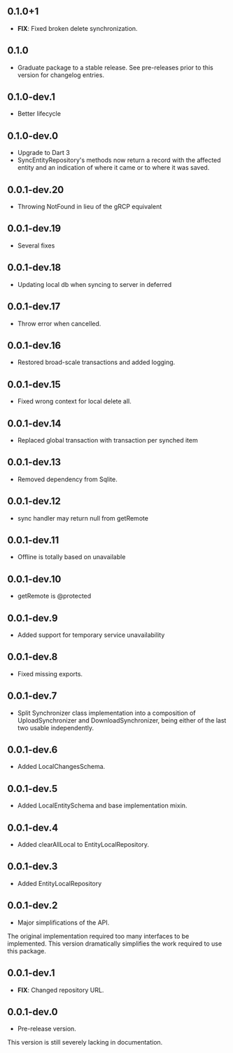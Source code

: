 ## 0.1.0+1

 - **FIX**: Fixed broken delete synchronization.

## 0.1.0

 - Graduate package to a stable release. See pre-releases prior to this version for changelog entries.

## 0.1.0-dev.1

- Better lifecycle


## 0.1.0-dev.0

- Upgrade to Dart 3
- SyncEntityRepository's methods now return a record with 
  the affected entity and an indication of where it came 
  or to where it was saved.

## 0.0.1-dev.20

- Throwing NotFound in lieu of the gRCP equivalent

## 0.0.1-dev.19

- Several fixes

## 0.0.1-dev.18

- Updating local db when syncing to server in deferred

## 0.0.1-dev.17

- Throw error when cancelled.

## 0.0.1-dev.16

- Restored broad-scale transactions and added logging.

## 0.0.1-dev.15

- Fixed wrong context for local delete all.

## 0.0.1-dev.14

- Replaced global transaction with transaction per synched item

## 0.0.1-dev.13

- Removed dependency from Sqlite.


## 0.0.1-dev.12

- sync handler may return null from getRemote

## 0.0.1-dev.11

- Offline is totally based on unavailable


## 0.0.1-dev.10

- getRemote is @protected


## 0.0.1-dev.9

- Added support for temporary service unavailability


## 0.0.1-dev.8

- Fixed missing exports.

## 0.0.1-dev.7

- Split Synchronizer class implementation into a composition of UploadSynchronizer and DownloadSynchronizer, being either of the last two usable independently.


## 0.0.1-dev.6

- Added LocalChangesSchema.


## 0.0.1-dev.5

- Added LocalEntitySchema and base implementation mixin.

## 0.0.1-dev.4

- Added clearAllLocal to EntityLocalRepository.

## 0.0.1-dev.3

 - Added EntityLocalRepository

## 0.0.1-dev.2

 - Major simplifications of the API. 

The original implementation required too many interfaces to be implemented.
This version dramatically simplifies the work required to use this package.


## 0.0.1-dev.1

 - **FIX**: Changed repository URL.

## 0.0.1-dev.0

- Pre-release version.

This version is still severely lacking in documentation.
